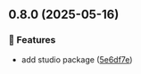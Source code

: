 ## 0.8.0 (2025-05-16)

### 🚀 Features

- add studio package ([5e6df7e](https://github.com/stefanbinder/nx-release-playground/commit/5e6df7e))